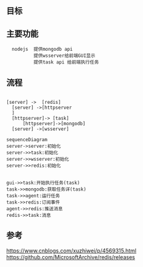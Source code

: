 ## 目标

## 主要功能
```
  nodejs  提供mongodb api
          提供wsserver给前端GUI显示
          提供task api 给前端执行任务   
```

## 流程

```nomnoml

[server] ->  [redis]
  [server] ->[httpserver
  ]
  [httpserver]-> [task]
      [httpserver]->[mongodb]
  [server] ->[wsserver]
```




```mermaid
sequenceDiagram
server->server:初始化
server->>task:初始化
server->>wsserver:初始化
server->>redis:初始化


gui->>task:开始执行任务(task)
task->>mongodb:获取任务详(task)
task->>agent:运行任务
task->>redis:订阅事件
agent->>redis:推送消息 
redis->>task:消息

```


## 参考
https://www.cnblogs.com/xuzhiwei/p/4569315.html
https://github.com/MicrosoftArchive/redis/releases
